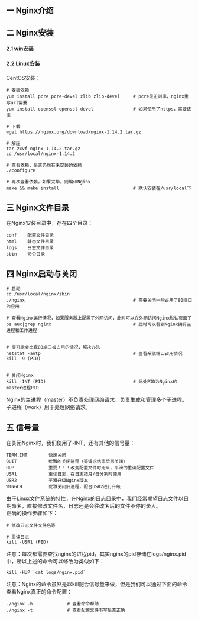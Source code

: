 ## 一 Nginx介绍
## 二 Nginx安装
#### 2.1 win安装
#### 2.2 Linux安装
CentOS安装：
```
# 安装依赖
yum install pcre pcre-devel zlib zlib-devel     # pcre是正则库，nginx重写url需要
yum install openssl openssl-devel               # 如果使用了https，需要该库   

# 下载
wget https://nginx.org/download/nginx-1.14.2.tar.gz

# 解压
tar zxvf nginx-1.14.2.tar.gz
cd /usr/local/nginx-1.14.2

# 查看依赖，是否仍然有未安装的依赖
./configure                                    
           
# 再次查看依赖，如果完毕，则编译Nginx
make && make install                            # 默认安装在/usr/local下                            
```
## 三 Nginx文件目录
在Nginx安装目录中，存在四个目录：
```
conf    配置文件目录
html    静态文件目录
logs    日志文件目录
sbin    命令目录
```
## 四 Nginx启动与关闭
```
# 启动
cd /usr/local/nginx/sbin
./nginx                                         # 需要关闭一些占用了80端口的应用

# 查看Nginx运行情况，如果服务器上配置了外网访问，此时可以在外网访问Nginx默认页面了
ps aux|grep nginx                               # 此时可以看到Nginx拥有主进程和工作进程


# 很可能会出现80端口被占用的情况，解决办法
netstat -antp                                   # 查看系统端口占用情况
kill -9 (PID)


# 关闭Nginx
kill -INT (PID)                                 # 此处PID为Nginx的master进程PID
```
Nginx的主进程（master）不负责处理网络请求，负责生成和管理多个子进程。  
子进程（work）用于处理网络请求。  
## 五 信号量
在关闭Nginx时，我们使用了-INT，还有其他的信号量：
```
TERM,INT        快速关闭
QUIT            优雅的关闭进程（等请求结束后再关闭）
HUP             重要！！！改变配置文件时用来，平滑的重读配置文件
USR1            重读日志，在日志按月/日分割时使用
USR2            平滑升级Nginx版本
WINGCH          优雅关闭旧进程，配合USR2进行升级
```
由于Linux文件系统的特性，在Nginx的日志目录中，我们经常期望日志文件以日期命名，直接修改文件名，日志还是会往改名后的文件不停的录入。  
正确的操作步骤如下：
```
# 修改日志文件文件名等

# 重读日志
kill -USR1 (PID)
```
注意：每次都需要查找nginx的进程pid，其实nginx的pid存储在logs/nginx.pid中，所以上述的命令可以修改为类似如下：
```
kill -HUP `cat logs/nginx.pid`
```
注意：Nginx的命令虽然是以kill配合信号量来做，但是我们可以通过下面的命令查看Nginx真正的命令配置：
```
./nginx -h             # 查看命令帮助
./nginx -t             # 查看配置文件书写是否正确
```